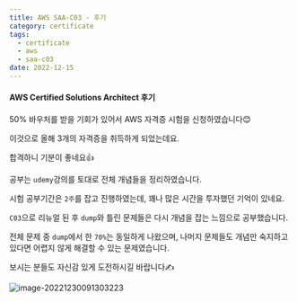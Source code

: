 ```yaml
---
title: AWS SAA-C03 - 후기
category: certificate
tags:
  - certificate
  - aws
  - saa-c03
date: 2022-12-15
---
```


#### AWS Certified Solutions Architect 후기

50% 바우처를 받을 기회가 있어서 AWS 자격증 시험을 신청하였습니다😊

이것으로 올해 3개의 자격증을 취득하게 되었는데요.

합격하니 기분이 좋네요👍

공부는 `udemy`강의를 토대로 전체 개념들을 정리하였습니다.

시험 공부기간은 `2주`를 잡고 진행하였는데, 꽤나 많은 시간을 투자했던 기억이 있네요.

`C03`으로 리뉴얼 된 후 `dump`와 틀린 문제들은 다시 개념을 잡는 느낌으로 공부했습니다.

전체 문제 중 `dump`에서 한 `70%`는 동일하게 나왔으며, 나머지 문제들도 개념만 숙지하고 있다면 어렵지 않게 해결할 수 있는 문제였습니다.

보시는 분들도 자신감 있게 도전하시길 바랍니다✍️

![image-20221230091303223](../../assets/images/posts/2022-12-30-post-install-aws-saa-review/image-20221230091303223.png)
